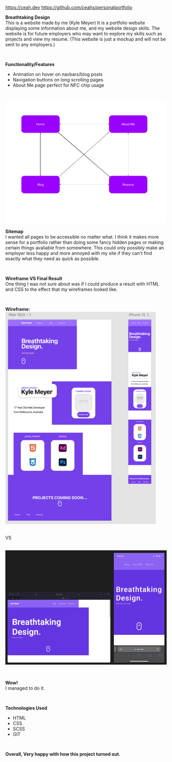 https://ceah.dev
https://github.com/ceahs/personalportfolio

**Breathtaking Design**
<br>This is a website made by me (Kyle Meyer) It is a portfolio website displaying some information about me, and my website design skills. The website is for future employers who may want to explore my skills such as projects and view my resume. (This website is just a mockup and will not be sent to any employers.)

<br>

**Functionality/Features**
* Animation on hover on navbars/blog posts
* Navigation buttons on long scrolling pages
* About Me page perfect for NFC chip usage

<br>

![Sitemap](docs/Untitled%20drawing.png#gh-light-mode-only)

**Sitemap**
<br>I wanted all pages to be accessible no matter what. I think it makes more sense for a portfolio rather than doing some fancy hidden pages or making certain things avaliable from somewhere. This could only possibly make an employer less happy and more annoyed with my site if they can't find exactly what they need as quick as possible.

<br>

**Wireframe VS Final Result**
<br>One thing I was not sure about was if I could produce a result with HTML and CSS to the effect that my wireframes looked like.

<br>

**Wireframe:**
<br> ![Wireframe](docs/Wireframe.png)

<br> VS

<br> ![Final](docs/Final.png)

<br>

**Wow!**
<br> I managed to do it.

<br>

**Technologies Used**
* HTML
* CSS
* SCSS
* GIT

<br>

**Overall, Very happy with how this project turned out.**
